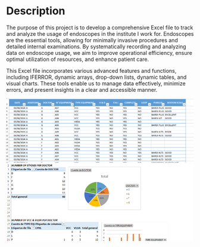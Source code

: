 # Description
The purpose of this project is to develop a comprehensive Excel file to track and analyze the usage of endoscopes in the institute I work for. 
Endoscopes are the essential tools, allowing for minimally invasive procedures and detailed internal examinations. By systematically recording and analyzing data on endoscope usage, we aim to improve operational efficiency, ensure optimal utilization of resources, and enhance patient care.

This Excel file incorporates various advanced features and functions, including  IFERROR, dynamic arrays, drop-down lists, dynamic tables, and visual charts. These tools enable us to manage data effectively, minimize errors, and present insights in a clear and accessible manner.

![Descripción de la imagen](https://github.com/CynthiaFigueroa/ENDOSCOPY/blob/main/vista1.png)
![Descripción de la imagen](https://github.com/CynthiaFigueroa/ENDOSCOPY/blob/main/vista2.png)
